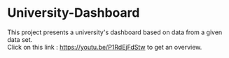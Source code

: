 # University-Dashboard
This project presents a university's dashboard based on data from a given data set.
<br>
Click on this link : https://youtu.be/P1RdEjFdStw to get an overview.
